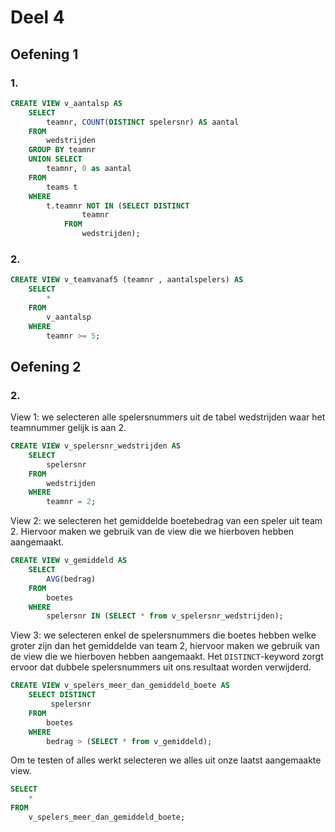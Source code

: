 # Deel 4
## Oefening 1
### 1.
```sql
CREATE VIEW v_aantalsp AS
    SELECT
        teamnr, COUNT(DISTINCT spelersnr) AS aantal
    FROM
        wedstrijden
    GROUP BY teamnr
    UNION SELECT
        teamnr, 0 as aantal
    FROM
        teams t
    WHERE
        t.teamnr NOT IN (SELECT DISTINCT
                teamnr
            FROM
                wedstrijden);
```
### 2.
```sql
CREATE VIEW v_teamvanaf5 (teamnr , aantalspelers) AS
    SELECT
        *
    FROM
        v_aantalsp
    WHERE
        teamnr >= 5;
```
## Oefening 2
### 2.
View 1: we selecteren alle spelersnummers uit de tabel wedstrijden waar het teamnummer gelijk is aan 2.
```sql
CREATE VIEW v_spelersnr_wedstrijden AS
    SELECT
        spelersnr
    FROM
        wedstrijden
    WHERE
        teamnr = 2;
```
View 2: we selecteren het gemiddelde boetebedrag van een speler uit team 2. Hiervoor maken we gebruik van de view die we hierboven hebben aangemaakt.
```sql
CREATE VIEW v_gemiddeld AS
    SELECT
        AVG(bedrag)
    FROM
        boetes
    WHERE
        spelersnr IN (SELECT * from v_spelersnr_wedstrijden);
```
View 3: we selecteren enkel de spelersnummers die boetes hebben welke groter zijn dan het gemiddelde van team 2, hiervoor maken we gebruik van de view die we hierboven hebben aangemaakt. Het `DISTINCT`-keyword zorgt ervoor dat dubbele spelersnummers uit ons resultaat worden verwijderd.
```sql
CREATE VIEW v_spelers_meer_dan_gemiddeld_boete AS
    SELECT DISTINCT
         spelersnr
    FROM
        boetes
    WHERE
        bedrag > (SELECT * from v_gemiddeld);
```
Om te testen of alles werkt selecteren we alles uit onze laatst aangemaakte view.
```sql
SELECT
    *
FROM
    v_spelers_meer_dan_gemiddeld_boete;
```
